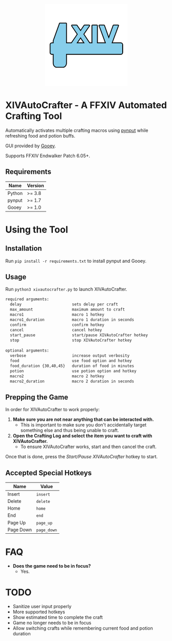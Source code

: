 <p align="center">
    <img alt="XIVAutoCrafter" width=256 height=256 src="https://raw.githubusercontent.com/kn-lim/XIVAutoCrafter/master/images/program_icon.png" />
</p>

# XIVAutoCrafter - A FFXIV Automated Crafting Tool

Automatically activates multiple crafting macros using [pynput](https://pypi.org/project/pynput/) while refreshing food and potion buffs.

GUI provided by [Gooey](https://github.com/chriskiehl/Gooey).

Supports FFXIV Endwalker Patch 6.05+.

## Requirements

| Name | Version |
|------|---------|
| Python | >= 3.8 |
| pynput | >= 1.7 |
| Gooey | >= 1.0 |

# Using the Tool

## Installation

Run `pip install -r requirements.txt` to install pynput and Gooey.

## Usage

Run `python3 xivautocrafter.py` to launch XIVAutoCrafter.

```
required arguments:
  delay                      sets delay per craft
  max_amount                 maximum amount to craft
  macro1                     macro 1 hotkey
  macro1_duration            macro 1 duration in seconds
  confirm                    confirm hotkey
  cancel                     cancel hotkey
  start_pause                start/pause XIVAutoCrafter hotkey
  stop                       stop XIVAutoCrafter hotkey

optional arguments:
  verbose                    increase output verbosity
  food                       use food option and hotkey
  food_duration {30,40,45}   duration of food in minutes
  potion                     use potion option and hotkey
  macro2                     macro 2 hotkey
  macro2_duration            macro 2 duration in seconds
```

## Prepping the Game

In order for XIVAutoCrafter to work properly:

1. **Make sure you are not near anything that can be interacted with.**
    - This is important to make sure you don't accidentally target something else and thus being unable to craft.
2. **Open the Crafting Log and select the item you want to craft with XIVAutoCrafter.**
    - To ensure XIVAutoCrafter works, start and then cancel the craft.

Once that is done, press the _Start/Pause XIVAutoCrafter_ hotkey to start.

## Accepted Special Hotkeys

| Name | Value |
|------|-------|
| Insert | `insert` |
| Delete | `delete` |
| Home | `home` |
| End | `end` |
| Page Up | `page_up` |
| Page Down | `page_down` |

# FAQ

- **Does the game need to be in focus?**
    - Yes.

# TODO

- Sanitize user input properly
- More supported hotkeys
- Show estimated time to complete the craft
- Game no longer needs to be in focus
- Allow switching crafts while remembering current food and potion duration
